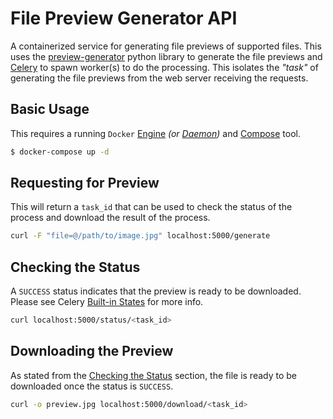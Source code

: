 # File Preview Generator API

A containerized service for generating file previews of supported files. This uses the [preview-generator](https://github.com/algoo/preview-generator) python library to generate the file previews and [Celery](https://docs.celeryq.dev/en/stable/) to spawn worker(s) to do the processing. This isolates the _"task"_ of generating the file previews from the web server receiving the requests.

## Basic Usage

This requires a running `Docker` [Engine](https://docs.docker.com/engine/) _(or [Daemon](https://docs.docker.com/engine/reference/commandline/dockerd/))_ and [Compose](https://docs.docker.com/compose/) tool.

```sh
$ docker-compose up -d
```

## Requesting for Preview

This will return a `task_id` that can be used to check the status of the process and download the result of the process.

```sh
curl -F "file=@/path/to/image.jpg" localhost:5000/generate
```

## Checking the Status

A `SUCCESS` status indicates that the preview is ready to be downloaded. Please see Celery [Built-in States](https://docs.celeryq.dev/en/stable/userguide/tasks.html#built-in-states) for more info.

```sh
curl localhost:5000/status/<task_id>
```

## Downloading the Preview

As stated from the [Checking the Status](#checking-the-status) section, the file is ready to be downloaded once the status is `SUCCESS`.

```sh
curl -o preview.jpg localhost:5000/download/<task_id>
```
